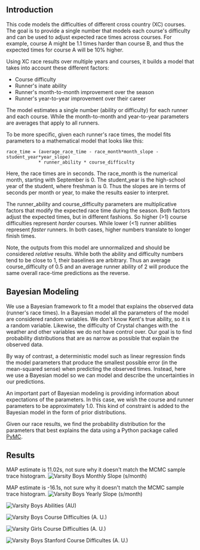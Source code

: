 ## Introduction
This code models the difficulties of different cross country (XC) courses. 
The goal is to provide a single number that models each course's difficulty 
and can be used to adjust expected race times across courses.
For example, course A might be 1.1 times harder than course B,
and thus the expected times for course A will be 10% higher.

Using XC race results over multiple years and courses,
it builds a model that takes into account these different factors:

  * Course difficulty
  * Runner's inate ability
  * Runner's month-to-month improvement over the season
  * Runner's year-to-year improvement over their career

The model estimates a single number (ability or difficulty) for 
each runner and each course.
While the month-to-month and year-to-year parameters
are averages that apply to all runners.

To be more specific, given each runner's race times, 
the model fits parameters
to a mathematical model that looks like this:

```
race_time = (average_race_time - race_month*month_slope - student_year*year_slope)
            * runner_ability * course_difficulty
``````
Here, the race times are in seconds.
The race_month is the numerical month, starting with September is 0.
The student_year is the high-school year of the student, where freshman is 0.
Thus the slopes are in terms of seconds per month or year, 
to make the results easier to interpret.

The runner_ability and course_difficulty parameters are multiplicative factors
that modify the expected race time during the season. Both factors adjust the
expected times, but in different fashions.  So higher (>1) course difficulties
represent *harder* courses.  While lower (<1) runner abilities represent *faster*
runners. In both cases, higher numbers translate to longer finish times.

Note, the outputs from this model are unnormalized and should be considered
*relative* results. 
While both the ability and difficulty numbers tend to be close to 1, 
their baselines are arbitrary.
Thus an average course_difficulty of 0.5 and an average runner ability of 2 will
produce the same overall race-time predictions as the reverse.

## Bayesian Modeling
We use a Bayesian framework to fit a model that explains
the observed data (runner's race times).
In a Bayesian model all the parameters of the model are considered random
variables. We don't know Kent's true ability, so it is a random variable. 
Likewise, the difficulty of Crystal changes with the weather and other variables
we do not have control over. Our goal is to find probability distributions that
are as narrow as possible that explain the observed data.

By way of contrast, a deterministic model such as linear regression finds the
model parameters that produce the smallest possible error
(in the mean-squared sense)
when predicting the observed times.
Instead, here we use a Bayesian model so we can model and 
describe the uncertainties in our predictions.

An important part of Bayesian modeling is providing information about 
expectations of the parameters. In this case, we wish the course and runner
parameters to be approximately 1.0. This kind of constraint is added to the 
Bayesian model in the form of prior distributions.

Given our race results, we find the probability distribution for the parameters
that best explains the data using a
Python package called [PyMC](https://www.pymc.io/welcome.html).


## Results
MAP estimate is 11.02s, not sure why it doesn't match the MCMC sample trace histogram.
![Varsity Boys Monthly Slope (s/month)](results/vb_monthly_slope.png)

MAP estimate is -16.1s, not sure why it doesn't match the MCMC sample trace histogram.
![Varsity Boys Yearly Slope (s/month)](Results/vb_yearly_slope.png)

![Varsity Boys Abilities (AU)](Results/vb_runner_abilities.png)

![Varsity Boys Course Difficulties (A. U.)](Results/vb_course_difficulty_comparison.png)

![Varsity Girls Course Difficulties (A. U.)](Results/vg_course_difficulty_comparison.png)

![Varsity Boys Stanford Course Difficultes (A. U.)](Results/vb_stanford_course_difficulty_histogram.png)
